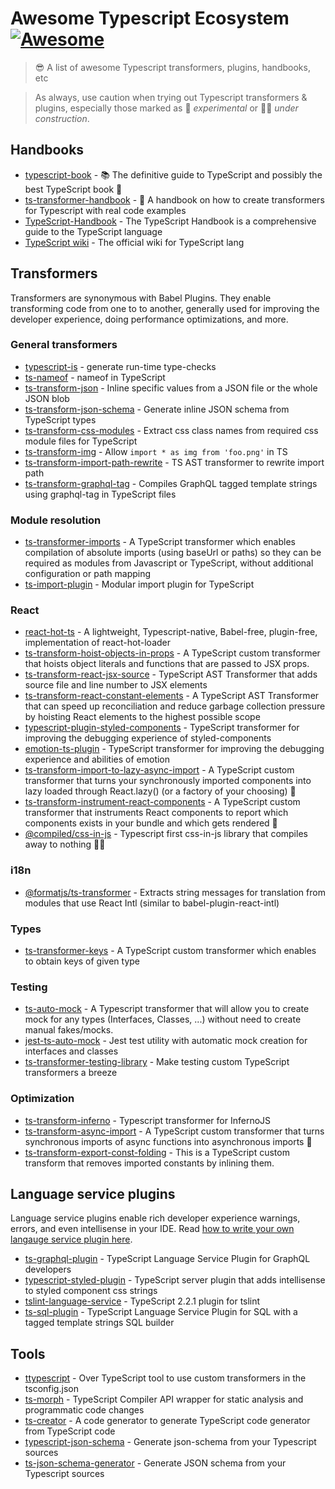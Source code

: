 # Awesome Typescript Ecosystem [![Awesome](https://cdn.rawgit.com/sindresorhus/awesome/d7305f38d29fed78fa85652e3a63e154dd8e8829/media/badge.svg)](https://github.com/sindresorhus/awesome)

> 😎 A list of awesome Typescript transformers, plugins, handbooks, etc

> As always,
> use caution when trying out Typescript transformers & plugins,
> especially those marked as 🔧 _experimental_ or 🔧🚧 _under construction_.

## Handbooks

- [typescript-book](https://github.com/basarat/typescript-book/) - 📚 The definitive guide to TypeScript and possibly the best TypeScript book 📖
- [ts-transformer-handbook](https://github.com/madou/ts-transformer-handbook) - 📘 A handbook on how to create transformers for Typescript with real code examples
- [TypeScript-Handbook](https://github.com/microsoft/TypeScript-Handbook) - The TypeScript Handbook is a comprehensive guide to the TypeScript language
- [TypeScript wiki](https://github.com/Microsoft/TypeScript/wiki) - The official wiki for TypeScript lang

## Transformers

Transformers are synonymous with Babel Plugins.
They enable transforming code from one to to another,
generally used for improving the developer experience,
doing performance optimizations,
and more.

### General transformers

- [typescript-is](https://github.com/woutervh-/typescript-is#readme) - generate run-time type-checks
- [ts-nameof](https://github.com/dsherret/ts-nameof) - nameof in TypeScript
- [ts-transform-json](https://github.com/longlho/ts-transform-json) - Inline specific values from a JSON file or the whole JSON blob
- [ts-transform-json-schema](https://github.com/marionebl/ts-transform-json-schema) - Generate inline JSON schema from TypeScript types
- [ts-transform-css-modules](https://github.com/longlho/ts-transform-css-modules) - Extract css class names from required css module files for TypeScript
- [ts-transform-img](https://github.com/longlho/ts-transform-img) - Allow `import * as img from 'foo.png'` in TS 
- [ts-transform-import-path-rewrite](https://github.com/dropbox/ts-transform-import-path-rewrite) - TS AST transformer to rewrite import path
- [ts-transform-graphql-tag](https://github.com/firede/ts-transform-graphql-tag) - Compiles GraphQL tagged template strings using graphql-tag in TypeScript files

### Module resolution

- [ts-transformer-imports](https://www.npmjs.com/package/ts-transformer-imports) - A TypeScript transformer which enables compilation of absolute imports (using baseUrl or paths) so they can be required as modules from Javascript or TypeScript, without additional configuration or path mapping
- [ts-import-plugin](https://github.com/Brooooooklyn/ts-import-plugin) - Modular import plugin for TypeScript

### React

- [react-hot-ts](https://github.com/elsassph/react-hot-ts) - A lightweight, Typescript-native, Babel-free, plugin-free, implementation of react-hot-loader
- [ts-transform-hoist-objects-in-props](https://github.com/avensia-oss/ts-transform-hoist-objects-in-props) - A TypeScript custom transformer that hoists object literals and functions that are passed to JSX props.
- [ts-transform-react-jsx-source](https://github.com/dropbox/ts-transform-react-jsx-source) - TypeScript AST Transformer that adds source file and line number to JSX elements 
- [ts-transform-react-constant-elements](https://github.com/dropbox/ts-transform-react-constant-elements) - A TypeScript AST Transformer that can speed up reconciliation and reduce garbage collection pressure by hoisting React elements to the highest possible scope
- [typescript-plugin-styled-components](https://github.com/Igorbek/typescript-plugin-styled-components) - TypeScript transformer for improving the debugging experience of styled-components 
- [emotion-ts-plugin](https://github.com/LeetCode-OpenSource/emotion-ts-plugin) - TypeScript transformer for improving the debugging experience and abilities of emotion
- [ts-transform-import-to-lazy-async-import](https://github.com/avensia-oss/ts-transform-import-to-lazy-async-import) - A TypeScript custom transformer that turns your synchronously imported components into lazy loaded through React.lazy() (or a factory of your choosing) 🔧
- [ts-transform-instrument-react-components](https://github.com/avensia-oss/ts-transform-instrument-react-components) - A TypeScript custom transformer that instruments React components to report which components exists in your bundle and which gets rendered 🔧
- [@compiled/css-in-js](https://github.com/compiled-js/css-in-js) - Typescript first css-in-js library that compiles away to nothing 🔧🚧

### i18n

- [@formatjs/ts-transformer](https://www.npmjs.com/package/@formatjs/ts-transformer) - Extracts string messages for translation from modules that use React Intl (similar to babel-plugin-react-intl)

### Types

- [ts-transformer-keys](https://www.npmjs.com/package/ts-transformer-keys) - A TypeScript custom transformer which enables to obtain keys of given type

### Testing

- [ts-auto-mock](https://www.npmjs.com/package/ts-auto-mock) - A Typescript transformer that will allow you to create mock for any types (Interfaces, Classes, ...) without need to create manual fakes/mocks.
- [jest-ts-auto-mock](https://github.com/Typescript-TDD/jest-ts-auto-mock) - Jest test utility with automatic mock creation for interfaces and classes
- [ts-transformer-testing-library](https://github.com/marionebl/ts-transformer-testing-library) - Make testing custom TypeScript transformers a breeze

### Optimization

- [ts-transform-inferno](https://github.com/deamme/ts-transform-inferno) - Typescript transformer for InfernoJS 
- [ts-transform-async-import](https://github.com/avensia-oss/ts-transform-async-import) - A TypeScript custom transformer that turns synchronous imports of async functions into asynchronous imports 🔧
- [ts-transform-export-const-folding](https://github.com/avensia-oss/ts-transform-export-const-folding) - This is a TypeScript custom transform that removes imported constants by inlining them.

## Language service plugins

Language service plugins enable rich developer experience warnings, errors, and even intellisense in your IDE.
Read [how to write your own langauge service plugin here](https://github.com/Microsoft/TypeScript/wiki/Writing-a-Language-Service-Plugin).

- [ts-graphql-plugin](https://github.com/Quramy/ts-graphql-plugin) - TypeScript Language Service Plugin for GraphQL developers 
- [typescript-styled-plugin](https://github.com/Microsoft/typescript-styled-plugin) - TypeScript server plugin that adds intellisense to styled component css strings
- [tslint-language-service](https://github.com/angelozerr/tslint-language-service/) - TypeScript 2.2.1 plugin for tslint 
- [ts-sql-plugin](https://github.com/xialvjun/ts-sql-plugin) -  TypeScript Language Service Plugin for SQL with a tagged template strings SQL builder

## Tools

- [ttypescript](https://github.com/cevek/ttypescript) - Over TypeScript tool to use custom transformers in the tsconfig.json
- [ts-morph](https://github.com/dsherret/ts-morph) -  TypeScript Compiler API wrapper for static analysis and programmatic code changes
- [ts-creator](https://github.com/HearTao/ts-creator) - A code generator to generate TypeScript code generator from TypeScript code
- [typescript-json-schema](https://github.com/YousefED/typescript-json-schema) - Generate json-schema from your Typescript sources
- [ts-json-schema-generator](https://github.com/vega/ts-json-schema-generator) - Generate JSON schema from your Typescript sources


